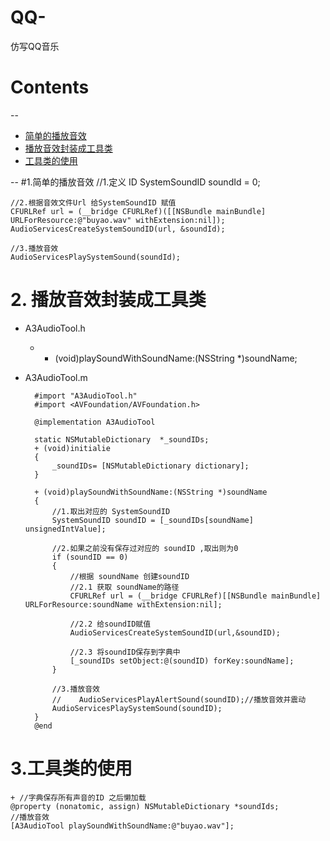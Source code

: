 # QQ-
仿写QQ音乐
# Contents
--
 + [简单的播放音效](#1)  
 + [播放音效封装成工具类](#2) 
 + [工具类的使用](#3)

--
#1.简单的播放音效
	//1.定义 ID
    SystemSoundID soundId = 0;
    
    //2.根据音效文件Url 给SystemSoundID 赋值
    CFURLRef url = (__bridge CFURLRef)([[NSBundle mainBundle] URLForResource:@"buyao.wav" withExtension:nil]);
    AudioServicesCreateSystemSoundID(url, &soundId);
    
    //3.播放音效
    AudioServicesPlaySystemSound(soundId);
    
# 2. 播放音效封装成工具类
+ A3AudioTool.h
	+ + (void)playSoundWithSoundName:(NSString *)soundName;
+ A3AudioTool.m
			
		#import "A3AudioTool.h"
		#import <AVFoundation/AVFoundation.h>

		@implementation A3AudioTool

		static NSMutableDictionary  *_soundIDs;
		+ (void)initialie
		{
		    _soundIDs= [NSMutableDictionary dictionary];
		}

		+ (void)playSoundWithSoundName:(NSString *)soundName
		{
		    //1.取出对应的 SystemSoundID
		    SystemSoundID soundID = [_soundIDs[soundName] unsignedIntValue];
		   
		    //2.如果之前没有保存过对应的 soundID ,取出则为0
		    if (soundID == 0)
		    {
		        //根据 soundName 创建soundID
		        //2.1 获取 soundName的路径
		        CFURLRef url = (__bridge CFURLRef)[[NSBundle mainBundle] URLForResource:soundName withExtension:nil];
		        
		        //2.2 给soundID赋值
		        AudioServicesCreateSystemSoundID(url,&soundID);
		        
		        //2.3 将soundID保存到字典中
		        [_soundIDs setObject:@(soundID) forKey:soundName];
		    }
		    
		    //3.播放音效
		    //    AudioServicesPlayAlertSound(soundID);//播放音效并震动
		    AudioServicesPlaySystemSound(soundID);
		}
		@end
		
		
# 3.工具类的使用
	+ //字典保存所有声音的ID 之后懒加载
	@property (nonatomic, assign) NSMutableDictionary *soundIds;
	//播放音效
	[A3AudioTool playSoundWithSoundName:@"buyao.wav"];